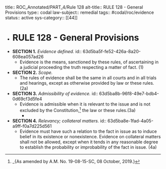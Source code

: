 title:: ROC_Annotated/PART_4/Rule 128
alt-title:: RULE 128 - General Provisions
type:: codal
law-subject:: remedial
tags:: #codal/roc/evidence
status:: active
sys-category:: [[44]]

- # RULE 128 - General Provisions
- **SECTION 1.** *Evidence defined.*
  id:: 63d5ba5f-fe52-426a-8a20-608ea057ad26
	- Evidence is the means, sanctioned by these rules, of ascertaining in a judicial proceeding the truth respecting a matter of fact. (1)
- **SECTION 2.** *Scope.*
	- The rules of evidence shall be the same in all courts and in all trials and hearings, except as otherwise provided by law or these rules. (2a)
- **SECTION 3.** *Admissibility of evidence.*
  id:: 63d5ba8b-96f8-49e7-bdb4-0d69cf3d5fe4
	- Evidence is admissible when it is relevant to the issue and is not excluded by the Constitution,[^1] the law or these rules.(3a)
		- [^1]: _{As amended by A.M. No. 19-08-15-SC, 08 October, 2019.}
- **SECTION 4.** *Relevancy; collateral matters.*
  id:: 63d5ba8e-1fad-4a05-a9ff-f0a7d225d561
	- Evidence must have such a relation to the fact in issue as to induce belief in its existence or nonexistence. Evidence on collateral matters shall not be allowed, except when it tends in any reasonable degree to establish the probability or improbability of the fact in issue. (4a)
